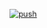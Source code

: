 [![push](https://github.com/HolySpiridon/devops-for-programmers-project-74/actions/workflows/push.yml/badge.svg)](https://github.com/HolySpiridon/devops-for-programmers-project-74/actions/workflows/push.yml)
